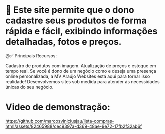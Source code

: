 # 🛒  Este site permite que o dono cadastre seus produtos de forma rápida e fácil, exibindo informações detalhadas, fotos e preços.

@✅ Principais Recursos:

Cadastro de produtos com imagem.
Atualização de preços e estoque em tempo real.
Se você é dono de um negócio como e deseja uma presença online personalizada, a MV Araújo Websites está aqui para tornar isso realidade! Desenvolvemos sites sob medida para atender às necessidades únicas do seu negócio.

# Video de demonstração:


https://github.com/marcosviniciusjau/lista-compras-html/assets/82465988/cec9397a-d369-48ae-9e72-17fb2f32ab6f

